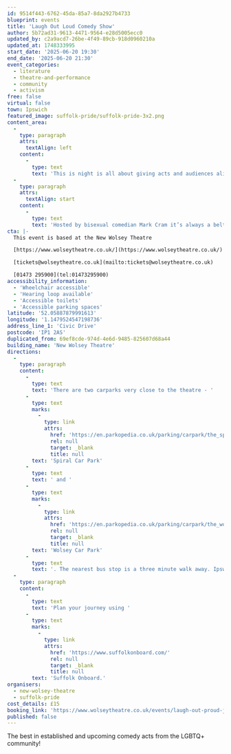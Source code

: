 ```yaml
---
id: 9514f443-6762-45da-85a7-8da2927b4733
blueprint: events
title: 'Laugh Out Loud Comedy Show'
author: 5b72ad31-9613-4471-9564-e28d5005ecc0
updated_by: c2a9acd7-26be-4f49-89cb-918d0960210a
updated_at: 1748333995
start_date: '2025-06-20 19:30'
end_date: '2025-06-20 21:30'
event_categories:
  - literature
  - theatre-and-performance
  - community
  - activism
free: false
virtual: false
town: Ipswich
featured_image: suffolk-pride/suffolk-pride-3x2.png
content_area:
  -
    type: paragraph
    attrs:
      textAlign: left
    content:
      -
        type: text
        text: 'This is night is all about giving acts and audiences alike a fun and friendly place to express themselves, kick back, have a laugh and good time in an inclusive and welcoming comedy club’s environment.'
  -
    type: paragraph
    attrs:
      textAlign: start
    content:
      -
        type: text
        text: 'Hosted by bisexual comedian Mark Cram it’s always a belting evening of comedy gold with a ton of laughs. Whether it’s comedy, cabaret or anything in between – Laugh Out Proud is the queer night out you’re looking for.'
cta: |-
  This event is based at the New Wolsey Theatre

  [https://www.wolseytheatre.co.uk/](https://www.wolseytheatre.co.uk/)

  [tickets@wolseytheatre.co.uk](mailto:tickets@wolseytheatre.co.uk)

  [01473 295900](tel:01473295900)
accessibility_information:
  - 'Wheelchair accessible'
  - 'Hearing loop available'
  - 'Accessible toilets'
  - 'Accessible parking spaces'
latitude: '52.05887879991613'
longitude: '1.1479524547198736'
address_line_1: 'Civic Drive'
postcode: 'IP1 2AS'
duplicated_from: 69ef8cde-974d-4e6d-9485-825607d68a44
building_name: 'New Wolsey Theatre'
directions:
  -
    type: paragraph
    content:
      -
        type: text
        text: 'There are two carparks very close to the theatre - '
      -
        type: text
        marks:
          -
            type: link
            attrs:
              href: 'https://en.parkopedia.co.uk/parking/carpark/the_spiral/ip1/ipswich/?arriving=202404081230&leaving=202404081430'
              rel: null
              target: _blank
              title: null
        text: 'Spiral Car Park'
      -
        type: text
        text: ' and '
      -
        type: text
        marks:
          -
            type: link
            attrs:
              href: 'https://en.parkopedia.co.uk/parking/carpark/the_wolsey/ip1/ipswich/?arriving=202404081230&leaving=202404081430'
              rel: null
              target: _blank
              title: null
        text: 'Wolsey Car Park'
      -
        type: text
        text: '. The nearest bus stop is a three minute walk away. Ipswich rail station is a 15 minute walk from the theatre.'
  -
    type: paragraph
    content:
      -
        type: text
        text: 'Plan your journey using '
      -
        type: text
        marks:
          -
            type: link
            attrs:
              href: 'https://www.suffolkonboard.com/'
              rel: null
              target: _blank
              title: null
        text: 'Suffolk Onboard.'
organisers:
  - new-wolsey-theatre
  - suffolk-pride
cost_details: £15
booking_link: 'https://www.wolseytheatre.co.uk/events/laugh-out-proud-june-2025/'
published: false
---
```

The best in established and upcoming comedy acts from the LGBTQ+ community!